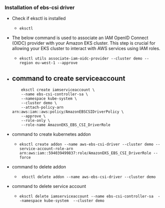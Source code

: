 ### Installation of ebs-csi driver

- Check if eksctl is installed
  - ``` eksctl ```

- The below command is used to associate an IAM OpenID Connect (OIDC) provider with your Amazon EKS cluster. This step is crucial for allowing your EKS cluster to interact with AWS services using IAM roles.
  - ``` eksctl utils associate-iam-oidc-provider --cluster demo --region eu-west-1 --approve ```

- command to create serviceaccount
  -
  ```
      eksctl create iamserviceaccount \
      --name ebs-csi-controller-sa \
      --namespace kube-system \
      --cluster demo \
      --attach-policy-arn arn:aws:iam::aws:policy/AmazonEBSCSIDriverPolicy \
      --approve \
      --role-only \
      --role-name AmazonEKS_EBS_CSI_DriverRole
  ```

- command to create kubernetes addon
  - ``` eksctl create addon --name aws-ebs-csi-driver --cluster demo --service-account-role-arn arn:aws:iam::594039499837:role/AmazonEKS_EBS_CSI_DriverRole --force ```

- command to delete addon
  - ```  eksctl delete addon --name aws-ebs-csi-driver --cluster demo ```

- command to delete service account
  - ``` eksctl delete iamserviceaccount --name ebs-csi-controller-sa  --namespace kube-system  --cluster demo ```
 


